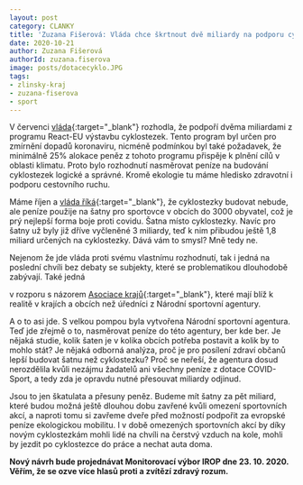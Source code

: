 ```yaml
---
layout: post
category: CLANKY
title: 'Zuzana Fišerová: Vláda chce škrtnout dvě miliardy na podporu cyklodopravy'
date: 2020-10-21
author: Zuzana Fišerová
authorId: zuzana.fiserova
image: posts/dotacecyklo.JPG
tags: 
- zlinsky-kraj
- zuzana-fiserova
- sport
---
```


V červenci [vláda](https://zdopravy.cz/vlada-necekane-schvalila-miliardy-do-rozvoje-cyklostezek-55970/){:target="_blank"} rozhodla, že podpoří dvěma miliardami z programu React-EU výstavbu cyklostezek. Tento program byl určen pro zmírnění dopadů koronaviru, nicméně podmínkou byl také požadavek, že minimálně 25% alokace peněz z tohoto programu přispěje k plnění cílů v oblasti klimatu. Proto bylo rozhodnutí nasměrovat peníze na budování cyklostezek logické a správné. Kromě ekologie tu máme hledisko zdravotní i podporu cestovního ruchu.

Máme říjen a [vláda říká](https://www.vlada.cz/cz/media-centrum/aktualne/vlada-schvalila-programy-na-pomoc-postizenym-podnikatelum-a-zamestnavatelum--podpori-kulturu-i-profesionalni-sport-184191){:target="_blank"}, že cyklostezky budovat nebude, ale peníze použije na šatny pro sportovce v obcích do 3000 obyvatel, což je prý nejlepší forma boje proti covidu. Šatna místo cyklostezky. Navíc pro šatny už byly již dříve vyčleněné 3 miliardy, teď k nim přibudou ještě 1,8 miliard určených na cyklostezky. Dává vám to smysl? Mně tedy ne. 

Nejenom že jde vláda proti svému vlastnímu rozhodnutí, tak i jedná na poslední chvíli bez debaty se subjekty, které se problematikou dlouhodobě zabývají. Také jedná

v rozporu s názorem [Asociace krajů](http://www.asociacekraju.cz/novinky/kraje-nesouhlasi-s-planem-statu-na-vyuziti-prostredku-react-eu-1.html){:target="_blank"}, které mají blíž k realitě v krajích a obcích než úředníci z Národní sportovní agentury. 

A o to asi jde. S velkou pompou byla vytvořena Národní sportovní agentura. Teď jde zřejmě o to, nasměrovat peníze do této agentury, ber kde ber. Je nějaká studie, kolik šaten je v kolika obcích potřeba postavit a kolik by to mohlo stát? Je nějaká odborná analýza, proč je pro posílení zdraví občanů lepší budovat šatnu než cyklostezku? Proč se neřeší, že agentura dosud nerozdělila kvůli nezájmu žadatelů ani všechny peníze z dotace COVID-Sport, a tedy zda je opravdu nutné přesouvat miliardy odjinud.

Jsou to jen škatulata a přesuny peněz. Budeme mít šatny za pět miliard, které budou možná ještě dlouhou dobu zavřené kvůli omezení sportovních akcí, a naproti tomu si zavřeme dveře před možností podpořit za evropské peníze ekologickou mobilitu. I v době omezených sportovních akcí by díky novým cyklostezkám mohli lidé na chvíli na čerstvý vzduch na kole, mohli by jezdit po cyklostezce do práce a nechat auta doma. 

**Nový návrh bude projednávat Monitorovací výbor IROP dne 23. 10. 2020. Věřím, že se ozve více hlasů proti a zvítězí zdravý rozum.** 
